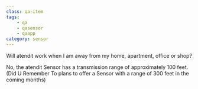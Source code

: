 ```yaml
---
class: qa-item
tags: 
    - qa
    - qasensor
    - qaapp
category: sensor
---
```


Will atendit work when I am away from my home, apartment, office or shop?  

No, the atendit Sensor has a transmission range of approximately 100 feet. (Did U Remember To plans to offer a Sensor with a range of 300 feet in the coming months)